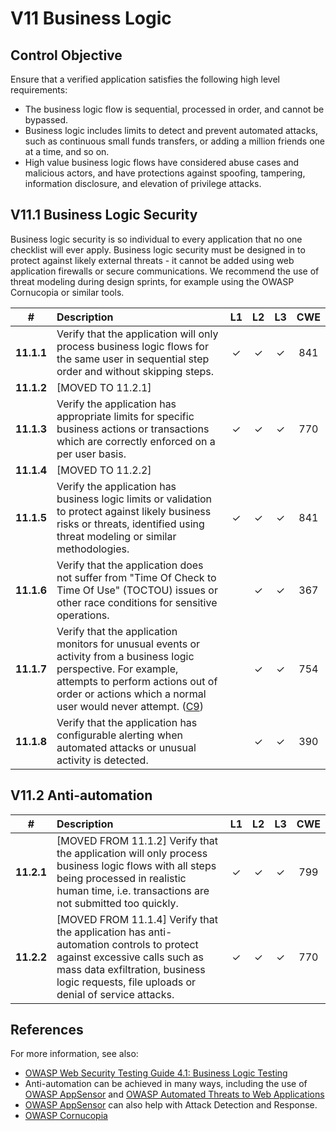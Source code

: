 # V11 Business Logic

## Control Objective

Ensure that a verified application satisfies the following high level requirements:

* The business logic flow is sequential, processed in order, and cannot be bypassed.
* Business logic includes limits to detect and prevent automated attacks, such as continuous small funds transfers, or adding a million friends one at a time, and so on.
* High value business logic flows have considered abuse cases and malicious actors, and have protections against spoofing, tampering, information disclosure, and elevation of privilege attacks.

## V11.1 Business Logic Security

Business logic security is so individual to every application that no one checklist will ever apply. Business logic security must be designed in to protect against likely external threats - it cannot be added using web application firewalls or secure communications. We recommend the use of threat modeling during design sprints, for example using the OWASP Cornucopia or similar tools.

| # | Description | L1 | L2 | L3 | CWE |
| :---: | :--- | :---: | :---: | :---: | :---: |
| **11.1.1** | Verify that the application will only process business logic flows for the same user in sequential step order and without skipping steps. | ✓ | ✓ | ✓ | 841 |
| **11.1.2** | [MOVED TO 11.2.1] | | | | |
| **11.1.3** | Verify the application has appropriate limits for specific business actions or transactions which are correctly enforced on a per user basis. | ✓ | ✓ | ✓ | 770 |
| **11.1.4** | [MOVED TO 11.2.2] | | | | |
| **11.1.5** | Verify the application has business logic limits or validation to protect against likely business risks or threats, identified using threat modeling or similar methodologies. | ✓ | ✓ | ✓ | 841 |
| **11.1.6** | Verify that the application does not suffer from "Time Of Check to Time Of Use" (TOCTOU) issues or other race conditions for sensitive operations. | | ✓ | ✓ | 367 |
| **11.1.7** | Verify that the application monitors for unusual events or activity from a business logic perspective. For example, attempts to perform actions out of order or actions which a normal user would never attempt. ([C9](https://owasp.org/www-project-proactive-controls/#div-numbering)) | | ✓ | ✓ | 754 |
| **11.1.8** | Verify that the application has configurable alerting when automated attacks or unusual activity is detected. | | ✓ | ✓ | 390 |


## V11.2 Anti-automation

| # | Description | L1 | L2 | L3 | CWE |
| :---: | :--- | :---: | :---: | :---: | :---: |
| **11.2.1** | [MOVED FROM 11.1.2] Verify that the application will only process business logic flows with all steps being processed in realistic human time, i.e. transactions are not submitted too quickly. | ✓ | ✓ | ✓ | 799 |
| **11.2.2** | [MOVED FROM 11.1.4] Verify that the application has anti-automation controls to protect against excessive calls such as mass data exfiltration, business logic requests, file uploads or denial of service attacks. | ✓ | ✓ | ✓ | 770 |


## References

For more information, see also:

* [OWASP Web Security Testing Guide 4.1: Business Logic Testing](https://owasp.org/www-project-web-security-testing-guide/v41/4-Web_Application_Security_Testing/10-Business_Logic_Testing/README.html)
* Anti-automation can be achieved in many ways, including the use of [OWASP AppSensor](https://github.com/jtmelton/appsensor) and [OWASP Automated Threats to Web Applications](https://owasp.org/www-project-automated-threats-to-web-applications/)
* [OWASP AppSensor](https://github.com/jtmelton/appsensor) can also help with Attack Detection and Response.
* [OWASP Cornucopia](https://owasp.org/www-project-cornucopia/)
